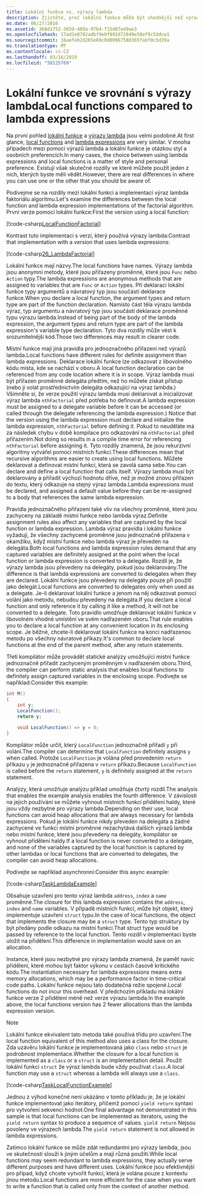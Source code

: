 ```yaml
---
title: Lokální funkce vs. výrazy lambda
description: Zjistěte, proč lokální funkce může být vhodnější než výrazů lambda.
ms.date: 06/27/2016
ms.assetid: 368d1752-3659-489a-97b4-f15d87e49ae3
ms.openlocfilehash: 17ad1e8782adbf9e0f892d72849e58ef9c5ddce1
ms.sourcegitcommit: 16aefeb2d265e69c0d80967580365fabf0c5d39a
ms.translationtype: MT
ms.contentlocale: cs-CZ
ms.lasthandoff: 03/16/2019
ms.locfileid: "58125769"
---
```

# <a name="local-functions-compared-to-lambda-expressions"></a><span data-ttu-id="d088c-103">Lokální funkce ve srovnání s výrazy lambda</span><span class="sxs-lookup"><span data-stu-id="d088c-103">Local functions compared to lambda expressions</span></span>

<span data-ttu-id="d088c-104">Na první pohled [lokální funkce](programming-guide/classes-and-structs/local-functions.md) a [výrazy lambda](./programming-guide/statements-expressions-operators/lambda-expressions.md) jsou velmi podobné.</span><span class="sxs-lookup"><span data-stu-id="d088c-104">At first glance, [local functions](programming-guide/classes-and-structs/local-functions.md) and [lambda expressions](./programming-guide/statements-expressions-operators/lambda-expressions.md) are very similar.</span></span> <span data-ttu-id="d088c-105">V mnoha případech mezi pomocí výrazů lambda a lokální funkce je otázkou styl a osobních preferencích.</span><span class="sxs-lookup"><span data-stu-id="d088c-105">In many cases, the choice between using lambda expressions and local functions is a matter of style and personal preference.</span></span> <span data-ttu-id="d088c-106">Existují však skutečné rozdíly ve které můžete použít jeden z nich, kterých byste měli vědět.</span><span class="sxs-lookup"><span data-stu-id="d088c-106">However, there are real differences in where you can use one or the other that you should be aware of.</span></span>

<span data-ttu-id="d088c-107">Podívejme se na rozdíly mezi lokální funkcí a implementací výraz lambda faktoriálu algoritmu.</span><span class="sxs-lookup"><span data-stu-id="d088c-107">Let's examine the differences between the local function and lambda expression implementations of the factorial algorithm.</span></span> <span data-ttu-id="d088c-108">První verze pomocí lokální funkce:</span><span class="sxs-lookup"><span data-stu-id="d088c-108">First the version using a local function:</span></span>

[!code-csharp[LocalFunctionFactorial](../../samples/snippets/csharp/new-in-7/MathUtilities.cs#37_LocalFunctionFactorial "Recursive factorial using local function")]

<span data-ttu-id="d088c-109">Kontrast tuto implementaci s verzí, který používá výrazy lambda:</span><span class="sxs-lookup"><span data-stu-id="d088c-109">Contrast that implementation with a version that uses lambda expressions:</span></span>

[!code-csharp[26_LambdaFactorial](../../samples/snippets/csharp/new-in-7/MathUtilities.cs#38_LambdaFactorial "Recursive factorial using lambda expressions")]

<span data-ttu-id="d088c-110">Lokální funkce mají názvy.</span><span class="sxs-lookup"><span data-stu-id="d088c-110">The local functions have names.</span></span> <span data-ttu-id="d088c-111">Výrazy lambda jsou anonymní metody, které jsou přiřazeny proměnné, které jsou `Func` nebo `Action` typy.</span><span class="sxs-lookup"><span data-stu-id="d088c-111">The lambda expressions are anonymous methods that are assigned to variables that are `Func` or `Action` types.</span></span> <span data-ttu-id="d088c-112">Při deklaraci lokální funkce typy argumentů a návratový typ jsou součástí deklarace funkce.</span><span class="sxs-lookup"><span data-stu-id="d088c-112">When you declare a local function, the argument types and return type are part of the function declaration.</span></span> <span data-ttu-id="d088c-113">Namísto část těla výrazu lambda výraz, typ argumentu a návratový typ jsou součástí deklarace proměnné typu výrazu lambda.</span><span class="sxs-lookup"><span data-stu-id="d088c-113">Instead of being part of the body of the lambda expression, the argument types and return type are part of the lambda expression's variable type declaration.</span></span> <span data-ttu-id="d088c-114">Tyto dva rozdíly může vést k srozumitelnější kód.</span><span class="sxs-lookup"><span data-stu-id="d088c-114">Those two differences may result in clearer code.</span></span>

<span data-ttu-id="d088c-115">Místní funkce mají jiná pravidla pro jednoznačného přiřazení než výrazů lambda.</span><span class="sxs-lookup"><span data-stu-id="d088c-115">Local functions have different rules for definite assignment than lambda expressions.</span></span> <span data-ttu-id="d088c-116">Deklarace lokální funkce lze odkazovat z libovolného kódu místa, kde se nachází v oboru.</span><span class="sxs-lookup"><span data-stu-id="d088c-116">A local function declaration can be referenced from any code location where it is in scope.</span></span> <span data-ttu-id="d088c-117">Výraz lambda musí být přiřazen proměnné delegáta předtím, než ho můžete získat přístup (nebo ji volat prostřednictvím delegáta odkazující na výraz lambda.) Všimněte si, že verze použití výrazu lambda musí deklarovat a inicializovat výraz lambda `nthFactorial` před potřeba ho definovat.</span><span class="sxs-lookup"><span data-stu-id="d088c-117">A lambda expression must be assigned to a delegate variable before it can be accessed (or called through the delegate referencing the lambda expression.) Notice that the version using the lambda expression must declare and initialize the lambda expression, `nthFactorial` before defining it.</span></span> <span data-ttu-id="d088c-118">Pokud to neuděláte má za následek chybu v době kompilace pro odkazování na `nthFactorial` před přiřazením.</span><span class="sxs-lookup"><span data-stu-id="d088c-118">Not doing so results in a compile time error for referencing `nthFactorial` before assigning it.</span></span>
<span data-ttu-id="d088c-119">Tyto rozdíly znamená, že jsou rekurzivní algoritmy vytvářel pomocí místních funkcí.</span><span class="sxs-lookup"><span data-stu-id="d088c-119">These differences mean that recursive algorithms are easier to create using local functions.</span></span> <span data-ttu-id="d088c-120">Můžete deklarovat a definovat místní funkci, která se zavolá sama sebe.</span><span class="sxs-lookup"><span data-stu-id="d088c-120">You can declare and define a local function that calls itself.</span></span> <span data-ttu-id="d088c-121">Výrazy lambda musí být deklarovány a přiřadit výchozí hodnotu dříve, než je možné znovu přiřazen do textu, který odkazuje na stejný výraz lambda.</span><span class="sxs-lookup"><span data-stu-id="d088c-121">Lambda expressions must be declared, and assigned a default value before they can be re-assigned to a body that references the same lambda expression.</span></span>

<span data-ttu-id="d088c-122">Pravidla jednoznačného přiřazení také vliv na všechny proměnné, které jsou zachyceny na základě místní funkce nebo lambda výraz.</span><span class="sxs-lookup"><span data-stu-id="d088c-122">Definite assignment rules also affect any variables that are captured by the local function or lambda expression.</span></span> <span data-ttu-id="d088c-123">Lambda výraz pravidla i lokální funkce vyžadují, že všechny zachycené proměnné jsou jednoznačně přiřazena v okamžiku, když místní funkce nebo lambda výraz je převeden na delegáta.</span><span class="sxs-lookup"><span data-stu-id="d088c-123">Both local functions and lambda expression rules demand that any captured variables are definitely assigned at the point when the local function or lambda expression is converted to a delegate.</span></span> <span data-ttu-id="d088c-124">Rozdíl je, že výrazy lambda jsou převedeny na delegáty, pokud jsou deklarovány.</span><span class="sxs-lookup"><span data-stu-id="d088c-124">The difference is that lambda expressions are converted to delegates when they are declared.</span></span> <span data-ttu-id="d088c-125">Lokální funkce jsou převedeny na delegáty pouze při použití jako delegát.</span><span class="sxs-lookup"><span data-stu-id="d088c-125">Local functions are converted to delegates only when used as a delegate.</span></span> <span data-ttu-id="d088c-126">Je-li deklarovat lokální funkce a jenom na něj odkazovat pomocí volání jako metodu, nebudou převedeny na delegáta.</span><span class="sxs-lookup"><span data-stu-id="d088c-126">If you declare a local function and only reference it by calling it like a method, it will not be converted to a delegate.</span></span> <span data-ttu-id="d088c-127">Toto pravidlo umožňuje deklarovat lokální funkce v libovolném vhodné umístění ve svém nadřazeném oboru.</span><span class="sxs-lookup"><span data-stu-id="d088c-127">That rule enables you to declare a local function at any convenient location in its enclosing scope.</span></span> <span data-ttu-id="d088c-128">Je běžné, chcete-li deklarovat lokální funkce na konci nadřazenou metodu po všechny návratové příkazy.</span><span class="sxs-lookup"><span data-stu-id="d088c-128">It's common to declare local functions at the end of the parent method, after any return statements.</span></span>

<span data-ttu-id="d088c-129">Třetí kompilátor může provádět statické analýzy umožňující místní funkce jednoznačně přiřadit zachyceným proměnným v nadřazeném oboru.</span><span class="sxs-lookup"><span data-stu-id="d088c-129">Third, the compiler can perform static analysis that enables local functions to definitely assign captured variables in the enclosing scope.</span></span> <span data-ttu-id="d088c-130">Podívejte se například:</span><span class="sxs-lookup"><span data-stu-id="d088c-130">Consider this example:</span></span>

```csharp
int M()
{
    int y;
    LocalFunction();
    return y;

    void LocalFunction() => y = 0;
}
```

<span data-ttu-id="d088c-131">Kompilátor může určit, který `LocalFunction` jednoznačně přiřadí `y` při volání.</span><span class="sxs-lookup"><span data-stu-id="d088c-131">The compiler can determine that `LocalFunction` definitely assigns `y` when called.</span></span> <span data-ttu-id="d088c-132">Protože `LocalFunction` je volána před provedením `return` příkazu `y` je jednoznačně přiřazena v `return` příkazu.</span><span class="sxs-lookup"><span data-stu-id="d088c-132">Because `LocalFunction` is called before the `return` statement, `y` is definitely assigned at the `return` statement.</span></span>

<span data-ttu-id="d088c-133">Analýzy, která umožňuje analýzu příklad umožňuje čtvrtý rozdíl.</span><span class="sxs-lookup"><span data-stu-id="d088c-133">The analysis that enables the example analysis enables the fourth difference.</span></span>
<span data-ttu-id="d088c-134">V závislosti na jejich používání se můžete vyhnout místních funkcí přidělení haldy, které jsou vždy nezbytné pro výrazy lambda.</span><span class="sxs-lookup"><span data-stu-id="d088c-134">Depending on their use, local functions can avoid heap allocations that are always necessary for lambda expressions.</span></span> <span data-ttu-id="d088c-135">Pokud je lokální funkce nikdy převeden na delegáta a žádné zachycené ve funkci místní proměnné nezachytává dalších výrazů lambda nebo místní funkce, které jsou převedeny na delegáty, kompilátor se vyhnout přidělení haldy.</span><span class="sxs-lookup"><span data-stu-id="d088c-135">If a local function is never converted to a delegate, and none of the variables captured by the local function is captured by other lambdas or local functions that are converted to delegates, the compiler can avoid heap allocations.</span></span> 

<span data-ttu-id="d088c-136">Podívejte se například asynchronní:</span><span class="sxs-lookup"><span data-stu-id="d088c-136">Consider this async example:</span></span>

[!code-csharp[TaskLambdaExample](../../samples/snippets/csharp/new-in-7/AsyncWork.cs#36_TaskLambdaExample "Task returning method with lambda expression")]

<span data-ttu-id="d088c-137">Obsahuje uzavření pro tento výraz lambda `address`, `index` a `name` proměnné.</span><span class="sxs-lookup"><span data-stu-id="d088c-137">The closure for this lambda expression contains the `address`, `index` and `name` variables.</span></span> <span data-ttu-id="d088c-138">V případě místních funkcí, může být objekt, který implementuje uzavření `struct` typu.</span><span class="sxs-lookup"><span data-stu-id="d088c-138">In the case of local functions, the object that implements the closure may be a `struct` type.</span></span> <span data-ttu-id="d088c-139">Tento typ struktury by být předány podle odkazu na místní funkci.</span><span class="sxs-lookup"><span data-stu-id="d088c-139">That struct type would be passed by reference to the local function.</span></span> <span data-ttu-id="d088c-140">Tento rozdíl v implementaci byste uložit na přidělení.</span><span class="sxs-lookup"><span data-stu-id="d088c-140">This difference in implementation would save on an allocation.</span></span>

<span data-ttu-id="d088c-141">Instance, které jsou nezbytné pro výrazy lambda znamená, že paměť navíc přidělení, které mohou být faktor výkonu v cestách časově kritického kódu.</span><span class="sxs-lookup"><span data-stu-id="d088c-141">The instantiation necessary for lambda expressions means extra memory allocations, which may be a performance factor in time-critical code paths.</span></span>
<span data-ttu-id="d088c-142">Lokální funkce nejsou tato dodatečná režie spojené.</span><span class="sxs-lookup"><span data-stu-id="d088c-142">Local functions do not incur this overhead.</span></span> <span data-ttu-id="d088c-143">V předchozím příkladu má lokální funkce verze 2 přidělení méně než verze výrazu lambda.</span><span class="sxs-lookup"><span data-stu-id="d088c-143">In the example above, the local functions version has 2 fewer allocations than the lambda expression version.</span></span>

> [!NOTE]
> <span data-ttu-id="d088c-144">Lokální funkce ekvivalent tato metoda také používá třídu pro uzavření.</span><span class="sxs-lookup"><span data-stu-id="d088c-144">The local function equivalent of this method also uses a class for the closure.</span></span> <span data-ttu-id="d088c-145">Zda uzávěru lokální funkce je implementovaná jako `class` nebo `struct` je podrobnost implementace.</span><span class="sxs-lookup"><span data-stu-id="d088c-145">Whether the closure for a local function is implemented as a `class` or a `struct` is an implementation detail.</span></span> <span data-ttu-id="d088c-146">Použít lokální funkci `struct` že výraz lambda bude vždy používat `class`.</span><span class="sxs-lookup"><span data-stu-id="d088c-146">A local function may use a `struct` whereas a lambda will always use a `class`.</span></span>

[!code-csharp[TaskLocalFunctionExample](../../samples/snippets/csharp/new-in-7/AsyncWork.cs#29_TaskExample "Task returning method with local function")]

<span data-ttu-id="d088c-147">Jednou z výhod konečné není ukázáno v tomto příkladu je, že je lokální funkce implementovat jako iterátory, přičemž pomocí `yield return` syntaxi pro vytvoření sekvenci hodnot.</span><span class="sxs-lookup"><span data-stu-id="d088c-147">One final advantage not demonstrated in this sample is that local functions can be implemented as iterators, using the `yield return` syntax to produce a sequence of values.</span></span> <span data-ttu-id="d088c-148">`yield return` Nejsou povoleny ve výrazech lambda.</span><span class="sxs-lookup"><span data-stu-id="d088c-148">The `yield return` statement is not allowed in lambda expressions.</span></span>

<span data-ttu-id="d088c-149">Zatímco lokální funkce se může zdát redundantní pro výrazy lambda, jsou ve skutečnosti slouží k jiným účelům a mají různá použití.</span><span class="sxs-lookup"><span data-stu-id="d088c-149">While local functions may seem redundant to lambda expressions, they actually serve different purposes and have different uses.</span></span>
<span data-ttu-id="d088c-150">Lokální funkce jsou efektivnější pro případ, když chcete vytvořit funkci, která je volána pouze z kontextu jinou metodu.</span><span class="sxs-lookup"><span data-stu-id="d088c-150">Local functions are more efficient for the case when you want to write a function that is called only from the context of another method.</span></span>
